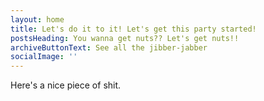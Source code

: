 ```yaml
---
layout: home
title: Let's do it to it! Let's get this party started!
postsHeading: You wanna get nuts?? Let's get nuts!!
archiveButtonText: See all the jibber-jabber
socialImage: ''
---
```

Here's a nice piece of shit.

